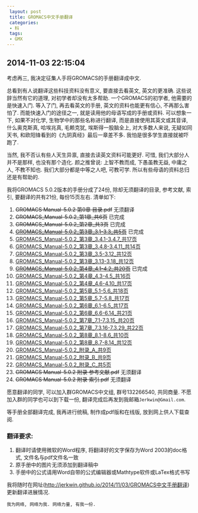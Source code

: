 ```yaml
---
 layout: post
 title: GROMACS中文手册翻译
 categories:
 - 科
 tags:
 - GMX
---
```


## 2014-11-03 22:15:04

考虑再三, 我决定征集人手将GROMACS的手册翻译成中文.

总看到有人说翻译这些科技资料没有意义, 要直接去看英文, 英文的更准确. 这些说辞当然有它的道理, 对初学者却没有太多帮助. 
一个GROMACS的初学者, 他需要的是快速入门. 等入了门, 再去看英文的手册, 英文的资料也能更有信心, 不再那么害怕了.
而能快速入门的途径之一, 就是读用他的母语写成的手册或资料.
可以想象一下, 如果不对化学, 生物学中的那些名称进行翻译, 而是直接使用其英文或其音译, 什么奥克斯真, 哈埃兆真, 毛赖克犹, 埃斯得一股脑全上, 
对大多数人来说, 无疑如同天书, 和欧阳锋看到的《九阴真经》最后一章差不多. 我怕是很多学生直接就被吓跑了.

当然, 我不否认有些人天生异禀, 直接去读英文资料可能更好. 可惜, 我们大部分人并不是那样, 也没有那个造化.
颜之推曾说: 上智不教而成, 下愚虽教无益, 中庸之人, 不教不知也.
我们大部分都是中等之人吧, 可教可学. 所以有些母语的资料总归还是有帮助的.

我将GROMACS 5.0.2版本的手册分成了24份, 除却无须翻译的目录, 参考文献, 索引, 要翻译的共有21份, 每份15页左右. 
清单如下:

1. <del>GROMACS Manual-5.0.2 第0章 目录.pdf</del> 无须翻译
1. <del>GROMACS_Manual-5.0.2_第1章_共6页</del> 已完成
1. <del>GROMACS_Manual-5.0.2_第2章_共3页</del> 已完成
1. <del>[GROMACS_Manual-5.0.2_第3章_3.1-3.3_共5页](/GMX/GROMACS_Manual-5.0.2_第3章_3.1-3.3_共5页.pdf)</del> 已完成
1. [GROMACS_Manual-5.0.2_第3章_3.4.1-3.4.7_共17页](/GMX/GROMACS_Manual-5.0.2_第3章_3.4.1-3.4.7_共17页.pdf)
1. [GROMACS_Manual-5.0.2_第3章_3.4.8-3.4.11_共14页](/GMX/GROMACS_Manual-5.0.2_第3章_3.4.8-3.4.11_共14页.pdf)
1. [GROMACS_Manual-5.0.2_第3章_3.5-3.12_共12页](/GMX/GROMACS_Manual-5.0.2_第3章_3.5-3.12_共12页.pdf)
1. [GROMACS_Manual-5.0.2_第3章_3.13-3.18_共12页](/GMX/GROMACS_Manual-5.0.2_第3章_3.13-3.18_共12页.pdf)
1. <del>[GROMACS_Manual-5.0.2_第4章_4.1-4.2_共20页](/GMX/GROMACS_Manual-5.0.2_第4章_4.1-4.2_共20页.pdf)</del>  已完成
1. [GROMACS_Manual-5.0.2_第4章_4.3-4.5_共16页](/GMX/GROMACS_Manual-5.0.2_第4章_4.3-4.5_共16页.pdf)
1. [GROMACS_Manual-5.0.2_第4章_4.6-4.10_共17页](/GMX/GROMACS_Manual-5.0.2_第4章_4.6-4.10_共17页.pdf)
1. [GROMACS_Manual-5.0.2_第5章_5.1-5.6_共18页](/GMX/GROMACS_Manual-5.0.2_第5章_5.1-5.6_共18页.pdf)
1. [GROMACS_Manual-5.0.2_第5章_5.7-5.8_共17页](/GMX/GROMACS_Manual-5.0.2_第5章_5.7-5.8_共17页.pdf)
1. [GROMACS_Manual-5.0.2_第6章_6.1-6.5_共17页](/GMX/GROMACS_Manual-5.0.2_第6章_6.1-6.5_共17页.pdf)
1. [GROMACS_Manual-5.0.2_第6章_6.6-6.14_共21页](/GMX/GROMACS_Manual-5.0.2_第6章_6.6-6.14_共21页.pdf)
1. [GROMACS_Manual-5.0.2_第7章_7.1-7.3.15_共20页](/GMX/GROMACS_Manual-5.0.2_第7章_7.1-7.3.15_共20页.pdf)
1. [GROMACS_Manual-5.0.2_第7章_7.3.16-7.3.29_共22页](/GMX/GROMACS_Manual-5.0.2_第7章_7.3.16-7.3.29_共22页.pdf)
1. [GROMACS_Manual-5.0.2_第8章_8.1-8.6_共10页](/GMX/GROMACS_Manual-5.0.2_第8章_8.1-8.6_共10页.pdf)
1. [GROMACS_Manual-5.0.2_第8章_8.7-8.14_共12页](/GMX/GROMACS_Manual-5.0.2_第8章_8.7-8.14_共12页.pdf)
1. [GROMACS_Manual-5.0.2_附录_A_共9页](/GMX/GROMACS_Manual-5.0.2_附录_A_共9页.pdf)
1. [GROMACS_Manual-5.0.2_附录_B_共9页](/GMX/GROMACS_Manual-5.0.2_附录_B_共9页.pdf)
1. [GROMACS_Manual-5.0.2_附录_C_共5页](/GMX/GROMACS_Manual-5.0.2_附录_C_共5页.pdf)
1. <del>GROMACS Manual-5.0.2 附录 参考文献.pdf</del> 无须翻译
1. <del>GROMACS Manual-5.0.2 附录 索引.pdf</del> 无须翻译

愿意翻译的同学, 可以加入群GROMACS中文组, 群号132266540, 共同商量. 不愿加入群的同学也可以到下载一份, 翻译完成后再发到我邮箱`Jerkwin@Gmail.com`.

等手册全部翻译完成, 我再进行统稿, 制作成pdf版和在线版, 放到网上供人下载查阅.

### 翻译要求:

1. 翻译时请使用微软的Word程序, 将翻译好的文字保存为Word 2003的doc格式, 文件名与pdf文件名一致
2. 原手册中的图片无须添加到翻译稿中
3. 手册中的公式请用Word自带的公式编辑器或Mathtype软件或LaTex格式书写

我将随时在网址(http://jerkwin.github.io/2014/11/03/GROMACS中文手册翻译)更新翻译进展情况.

`我为网络, 网络为我. 网络力量, 有我一份.`
